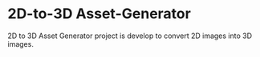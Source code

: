 # 2D-to-3D Asset-Generator

2D to 3D Asset Generator project is develop to convert 2D images into 3D images.
